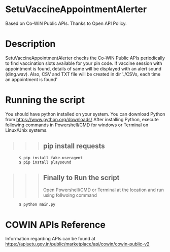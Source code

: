 # SetuVaccineAppointmentAlerter
Based on Co-WIN Public APIs. Thanks to Open API Policy.

# Description
SetuVaccineAppointmentAlerter checks the Co-WIN Public APIs periodically to find vaccination slots available for your pin code. If vaccine session with appointment is found, details of same will be displayed with an alert sound (ding.wav). Also, CSV and TXT file will be created in dir './CSVs, each time an appointment is found'

# Running the script
You should have python installed on your system. You can download Python from https://www.python.org/downloads/ 
After installing Python, execute following commands in Powershell/CMD for windows or Terminal on Linux/Unix systems.

>>> ## pip install requests
```Shell
      $ pip install fake-useragent
      $ pip install playsound
```

>>> ## Finally to Run the script
>>> Open Powershell/CMD or Terminal at the location and run using follwoing command
```shell
      $ python main.py
```




# COWIN APIs Reference

Information regarding APIs can be found at https://apisetu.gov.in/public/marketplace/api/cowin/cowin-public-v2
